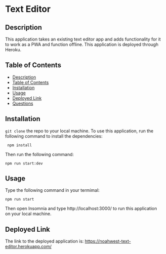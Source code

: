 # Text Editor

## Description
This application takes an existing text editor app and adds functionality for it to work as a PWA and function offline. This application is deployed through Heroku.

## Table of Contents
- [Description](#description)
- [Table of Contents](#table-of-contents)
- [Installation](#installation)
- [Usage](#usage)
- [Deployed Link](#deployed-link)
- [Questions](#questions)

## Installation
`git clone` the repo to your local machine. To use this application, run the following command to install the dependencies: 

     npm install

Then run the following command:

`npm run start:dev`

## Usage
Type the following command in your termimal:

`npm run start`

Then open Insomnia and type http://localhost:3000/ to run this application on your local machine.

## Deployed Link

The link to the deployed application is: https://noahwest-text-editor.herokuapp.com/